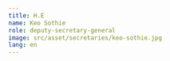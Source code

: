 ```yaml
---
title: H.E
name: Keo Sothie
role: deputy-secretary-general
image: src/asset/secretaries/keo-sothie.jpg
lang: en
---
```


